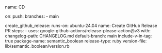 name: CD

on:
  push:
    branches:
      - main

  create_github_release:
    runs-on: ubuntu-24.04
    name: Create GitHub Release PR
    steps:
      - uses: google-github-actions/release-please-action@v3
        with:
          changelog-path: CHANGELOG.md
          default-branch: main
          include-v-in-tag: true
          package-name: semantic_boolean
          release-type: ruby
          version-file: lib/semantic_boolean/version.rb
